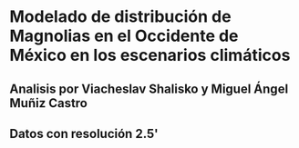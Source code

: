 # Modelado de distribución de Magnolias en el Occidente de México en los escenarios climáticos
## Analisis por Viacheslav Shalisko y Miguel Ángel Muñiz Castro
## Datos con resolución 2.5'
